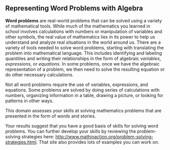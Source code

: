 ## Representing Word Problems with Algebra

**Word problems** are real-world problems that can be solved using a variety of mathematical tools. While much of the mathematics you learned in school involves calculations with numbers or manipulation of variables and other symbols, the real value of mathematics lies in its power to help us understand and analyze real situations in the world around us. There are a variety of tools needed to solve word problems, starting with translating the problem into mathematical language. This includes identifying and labeling quantities and writing their relationships in the form of algebraic *variables*, *expressions*, or *equations*. In some problems, once we have the algebraic representation of a problem, we then need to solve the resulting equation or do other necessary calculations. 

Not all word problems require the use of variables, expressions, and equations. Some problems are solved by doing series of calculations with numbers, organizing information in a table, drawing a picture, or looking for patterns in other ways. 

This domain assesses your skills at solving mathematics problems that are presented in the form of words and stories. 

Your results suggest that you have a good basis of skills for solving word problems. You can further develop your skills by reviewing the problem-solving strategies here: http://www.mathinaction.org/problem-solving-strategies.html.  That site also provides lots of examples you can work on. 
